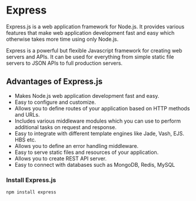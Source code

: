 # Express

Express.js is a web application framework for Node.js. It provides various features that make web application development fast and easy which otherwise takes more time using only Node.js.

Express is a powerful but flexible Javascript framework for creating web servers and APIs. It can be used for everything from simple static file servers to JSON APIs to full production servers.

## Advantages of Express.js

* Makes Node.js web application development fast and easy.
* Easy to configure and customize.
* Allows you to define routes of your application based on HTTP methods and URLs.
* Includes various middleware modules which you can use to perform additional tasks on request and response.
* Easy to integrate with different template engines like Jade, Vash, EJS. HBS etc.
* Allows you to define an error handling middleware.
* Easy to serve static files and resources of your application.
* Allows you to create REST API server.
* Easy to connect with databases such as MongoDB, Redis, MySQL

### Install Express.js

```npm install express```